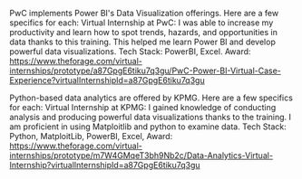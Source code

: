 PwC implements Power BI's Data Visualization offerings. Here are a few specifics for each:
Virtual Internship at PwC:
I was able to increase my productivity and learn how to spot trends, hazards, and opportunities in data thanks to this training.
This helped me learn Power BI and develop powerful data visualizations.
Tech Stack: PowerBI, Excel.
Award: https://www.theforage.com/virtual-internships/prototype/a87GpgE6tiku7q3gu/PwC-Power-BI-Virtual-Case-Experience?virtualInternshipId=a87GpgE6tiku7q3gu

Python-based data analytics are offered by KPMG. Here are a few specifics for each:
Virtual Internship at KPMG:
I gained knowledge of conducting analysis and producing powerful data visualizations thanks to the training.
I am proficient in using Matploitlib and python to examine data.
Tech Stack: Python, MatploitLib, PowerBI, Excel, 
Award: https://www.theforage.com/virtual-internships/prototype/m7W4GMqeT3bh9Nb2c/Data-Analytics-Virtual-Internship?virtualInternshipId=a87GpgE6tiku7q3gu







